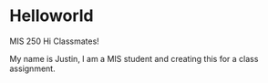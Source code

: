 # Helloworld
MIS 250
Hi Classmates!

My name is Justin, I am a MIS student and creating this for a class assignment. 
